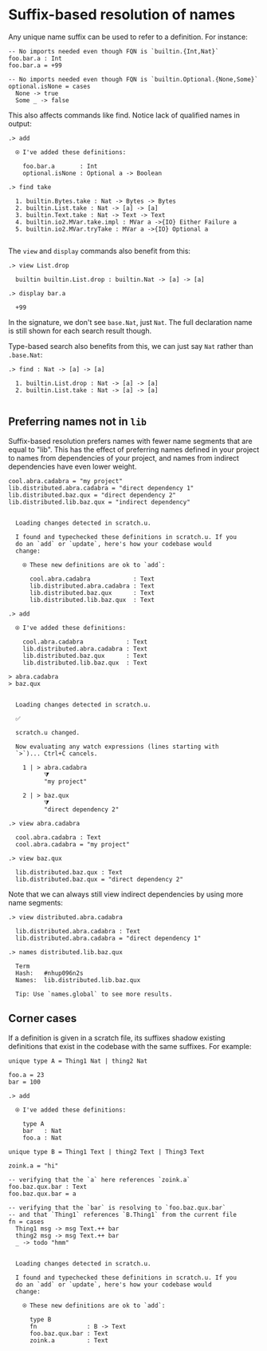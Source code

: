 # Suffix-based resolution of names

Any unique name suffix can be used to refer to a definition. For instance:

```unison
-- No imports needed even though FQN is `builtin.{Int,Nat}`
foo.bar.a : Int
foo.bar.a = +99

-- No imports needed even though FQN is `builtin.Optional.{None,Some}`
optional.isNone = cases
  None -> true
  Some _ -> false
```

This also affects commands like find. Notice lack of qualified names in output:

```ucm
.> add

  ⍟ I've added these definitions:
  
    foo.bar.a       : Int
    optional.isNone : Optional a -> Boolean

.> find take

  1. builtin.Bytes.take : Nat -> Bytes -> Bytes
  2. builtin.List.take : Nat -> [a] -> [a]
  3. builtin.Text.take : Nat -> Text -> Text
  4. builtin.io2.MVar.take.impl : MVar a ->{IO} Either Failure a
  5. builtin.io2.MVar.tryTake : MVar a ->{IO} Optional a
  

```
The `view` and `display` commands also benefit from this:

```ucm
.> view List.drop

  builtin builtin.List.drop : builtin.Nat -> [a] -> [a]

.> display bar.a

  +99

```
In the signature, we don't see `base.Nat`, just `Nat`. The full declaration name is still shown for each search result though.

Type-based search also benefits from this, we can just say `Nat` rather than `.base.Nat`:

```ucm
.> find : Nat -> [a] -> [a]

  1. builtin.List.drop : Nat -> [a] -> [a]
  2. builtin.List.take : Nat -> [a] -> [a]
  

```
## Preferring names not in `lib`

Suffix-based resolution prefers names with fewer name segments that are equal to "lib". This
has the effect of preferring names defined in your project to names from dependencies of your project, and names from indirect dependencies have even lower weight.

```unison
cool.abra.cadabra = "my project"
lib.distributed.abra.cadabra = "direct dependency 1"
lib.distributed.baz.qux = "direct dependency 2"
lib.distributed.lib.baz.qux = "indirect dependency"
```

```ucm

  Loading changes detected in scratch.u.

  I found and typechecked these definitions in scratch.u. If you
  do an `add` or `update`, here's how your codebase would
  change:
  
    ⍟ These new definitions are ok to `add`:
    
      cool.abra.cadabra            : Text
      lib.distributed.abra.cadabra : Text
      lib.distributed.baz.qux      : Text
      lib.distributed.lib.baz.qux  : Text

```
```ucm
.> add

  ⍟ I've added these definitions:
  
    cool.abra.cadabra            : Text
    lib.distributed.abra.cadabra : Text
    lib.distributed.baz.qux      : Text
    lib.distributed.lib.baz.qux  : Text

```
```unison
> abra.cadabra
> baz.qux
```

```ucm

  Loading changes detected in scratch.u.

  ✅
  
  scratch.u changed.
  
  Now evaluating any watch expressions (lines starting with
  `>`)... Ctrl+C cancels.

    1 | > abra.cadabra
          ⧩
          "my project"
  
    2 | > baz.qux
          ⧩
          "direct dependency 2"

```
```ucm
.> view abra.cadabra

  cool.abra.cadabra : Text
  cool.abra.cadabra = "my project"

.> view baz.qux

  lib.distributed.baz.qux : Text
  lib.distributed.baz.qux = "direct dependency 2"

```
Note that we can always still view indirect dependencies by using more name segments:

```ucm
.> view distributed.abra.cadabra

  lib.distributed.abra.cadabra : Text
  lib.distributed.abra.cadabra = "direct dependency 1"

.> names distributed.lib.baz.qux

  Term
  Hash:   #nhup096n2s
  Names:  lib.distributed.lib.baz.qux
  
  Tip: Use `names.global` to see more results.

```
## Corner cases

If a definition is given in a scratch file, its suffixes shadow existing definitions that exist in the codebase with the same suffixes. For example:

```unison
unique type A = Thing1 Nat | thing2 Nat

foo.a = 23
bar = 100
```

```ucm
.> add

  ⍟ I've added these definitions:
  
    type A
    bar   : Nat
    foo.a : Nat

```
```unison
unique type B = Thing1 Text | thing2 Text | Thing3 Text

zoink.a = "hi"

-- verifying that the `a` here references `zoink.a`
foo.baz.qux.bar : Text
foo.baz.qux.bar = a

-- verifying that the `bar` is resolving to `foo.baz.qux.bar`
-- and that `Thing1` references `B.Thing1` from the current file
fn = cases
  Thing1 msg -> msg Text.++ bar
  thing2 msg -> msg Text.++ bar
  _ -> todo "hmm"
```

```ucm

  Loading changes detected in scratch.u.

  I found and typechecked these definitions in scratch.u. If you
  do an `add` or `update`, here's how your codebase would
  change:
  
    ⍟ These new definitions are ok to `add`:
    
      type B
      fn              : B -> Text
      foo.baz.qux.bar : Text
      zoink.a         : Text

```
